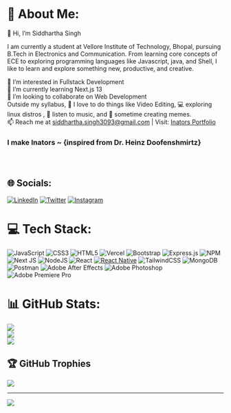 # 💫 About Me:

👋 Hi, I’m Siddhartha Singh<br>

I am currently a student at Vellore Institute of Technology, Bhopal, pursuing B.Tech in Electronics and Communication. From learning core concepts of ECE to exploring programming languages like Javascript, java, and Shell, I like to learn and explore something new, productive, and creative.

👀 I’m interested in Fullstack Development<br>🌱 I’m currently learning Next.js 13<br>💞️ I’m looking to collaborate on Web Development<br>Outside my syllabus, 🎥 I love to do things like Video Editing, 💻 exploring linux distros , 🎵 listen to music, and 👻 sometime creating memes.<br>📫 Reach me at siddhartha.singh3093@gmail.com  | Visit: <a href="https://inators.netlify.app/"> Inators Portfolio </a> <br>

<h3> I make Inators ~ {inspired from Dr. Heinz Doofenshmirtz} <h3>
<br>


## 🌐 Socials:
[![LinkedIn](https://img.shields.io/badge/LinkedIn-%230077B5.svg?logo=linkedin&logoColor=white)](https://www.linkedin.com/in/siddhartha-singh-68645a244/) [![Twitter](https://img.shields.io/badge/Twitter-%231DA1F2.svg?logo=Twitter&logoColor=white)](https://twitter.com/siddhartha_up80) [![Instagram](https://img.shields.io/badge/Instagram-%23E4405F.svg?logo=Instagram&logoColor=white)](https://www.instagram.com/sid_up80/)


# 💻 Tech Stack:
![JavaScript](https://img.shields.io/badge/javascript-%23323330.svg?style=for-the-badge&logo=javascript&logoColor=%23F7DF1E)
![CSS3](https://img.shields.io/badge/css3-%231572B6.svg?style=for-the-badge&logo=css3&logoColor=white) ![HTML5](https://img.shields.io/badge/html5-%23E34F26.svg?style=for-the-badge&logo=html5&logoColor=white) ![Vercel](https://img.shields.io/badge/vercel-%23000000.svg?style=for-the-badge&logo=vercel&logoColor=white) ![Bootstrap](https://img.shields.io/badge/bootstrap-%23563D7C.svg?style=for-the-badge&logo=bootstrap&logoColor=white) ![Express.js](https://img.shields.io/badge/express.js-%23404d59.svg?style=for-the-badge&logo=express&logoColor=%2361DAFB) ![NPM](https://img.shields.io/badge/NPM-%23000000.svg?style=for-the-badge&logo=npm&logoColor=white) ![Next JS](https://img.shields.io/badge/Next-black?style=for-the-badge&logo=next.js&logoColor=white) ![NodeJS](https://img.shields.io/badge/node.js-6DA55F?style=for-the-badge&logo=node.js&logoColor=white) ![React](https://img.shields.io/badge/react-%2320232a.svg?style=for-the-badge&logo=react&logoColor=%2361DAFB) 
[![React Native](https://img.shields.io/badge/react%20native-%2320232a.svg?style=for-the-badge&logo=react&logoColor=%2361DAFB)](https://reactnative.dev/)
![TailwindCSS](https://img.shields.io/badge/tailwindcss-%2338B2AC.svg?style=for-the-badge&logo=tailwind-css&logoColor=white) ![MongoDB](https://img.shields.io/badge/MongoDB-%234ea94b.svg?style=for-the-badge&logo=mongodb&logoColor=white) ![Postman](https://img.shields.io/badge/Postman-FF6C37?style=for-the-badge&logo=postman&logoColor=white) ![Adobe After Effects](https://img.shields.io/badge/Adobe%20After%20Effects-9999FF.svg?style=for-the-badge&logo=Adobe%20After%20Effects&logoColor=white) ![Adobe Photoshop](https://img.shields.io/badge/adobephotoshop-%2331A8FF.svg?style=for-the-badge&logo=adobephotoshop&logoColor=white) ![Adobe Premiere Pro](https://img.shields.io/badge/Adobe%20Premiere%20Pro-9999FF.svg?style=for-the-badge&logo=Adobe%20Premiere%20Pro&logoColor=white) 
# 📊 GitHub Stats:
![](https://github-readme-stats.vercel.app/api?username=siddhartha-up80&theme=blue-green&hide_border=false&include_all_commits=true&count_private=true)<br/>
![](https://github-readme-streak-stats.herokuapp.com/?user=siddhartha-up80&theme=blue-green&hide_border=false)<br/>
![](https://github-readme-stats.vercel.app/api/top-langs/?username=siddhartha-up80&theme=blue-green&hide_border=false&include_all_commits=false&count_private=false&layout=compact)

## 🏆 GitHub Trophies
![](https://github-profile-trophy.vercel.app/?username=siddhartha-up80&theme=radical&no-frame=false&no-bg=true&margin-w=4)

---
[![](https://visitcount.itsvg.in/api?id=siddhartha-up80&icon=0&color=5)](https://visitcount.itsvg.in)
  
<!-- Proudly created with GPRM ( https://gprm.itsvg.in ) -->
